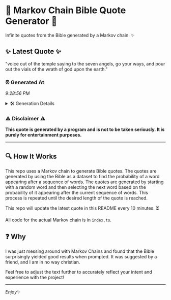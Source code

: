 # 📖 Markov Chain Bible Quote Generator 📖

Infinite quotes from the Bible generated by a Markov chain. ✨

## ✨ Latest Quote ✨
"voice out of the temple saying to the seven angels, go your ways, and pour out the vials of the wrath of god upon the earth."

### ⏰ Generated At
*9:28:56 PM*

<details>
    <summary>🛠️ Generation Details</summary>
    <p>
        <strong>🌱 Seed:</strong> voice<br>
        <strong>🔄 Iterations:</strong> 25<br>
        <strong>📜 Context History:</strong><br>[ voice ]: out<br>[ voice, out ]: of<br>[ voice, out, of ]: the<br>[ voice, out, of, the ]: temple<br>[ voice, out, of, the, temple ]: saying<br>[ voice, out, of, the, temple, saying ]: to<br>[ out, of, the, temple, saying, to ]: the<br>[ of, the, temple, saying, to, the ]: seven<br>[ the, temple, saying, to, the, seven ]: angels,<br>[ temple, saying, to, the, seven, angels, ]: go<br>[ saying, to, the, seven, angels,, go ]: your<br>[ to, the, seven, angels,, go, your ]: ways,<br>[ the, seven, angels,, go, your, ways, ]: and<br>[ seven, angels,, go, your, ways,, and ]: pour<br>[ angels,, go, your, ways,, and, pour ]: out<br>[ go, your, ways,, and, pour, out ]: the<br>[ your, ways,, and, pour, out, the ]: vials<br>[ ways,, and, pour, out, the, vials ]: of<br>[ and, pour, out, the, vials, of ]: the<br>[ pour, out, the, vials, of, the ]: wrath<br>[ out, the, vials, of, the, wrath ]: of<br>[ the, vials, of, the, wrath, of ]: god<br>[ vials, of, the, wrath, of, god ]: upon<br>[ of, the, wrath, of, god, upon ]: the<br>[ the, wrath, of, god, upon, the ]: earth.<br>
    </p>
</details>

### ⚠️ Disclaimer ⚠️
**This quote is generated by a program and is not to be taken seriously. It is purely for entertainment purposes.**

---

## 🔍 How It Works

This repo uses a Markov chain to generate Bible quotes. The quotes are generated by using the Bible as a dataset to find the probability of a word appearing after a sequence of words. The quotes are generated by starting with a random word and then selecting the next word based on the probability of it appearing after the current sequence of words. This process is repeated until the desired length of the quote is reached.

This repo will update the latest quote in this README every 10 minutes. ⏳

All code for the actual Markov chain is in `index.ts`.

## ❓ Why

I was just messing around with Markov Chains and found that the Bible surprisingly yielded good results when prompted. 
It was suggested by a friend, and I am in no way christian.

Feel free to adjust the text further to accurately reflect your intent and experience with the project!

---

*Enjoy*✨
